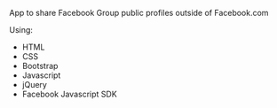 App to share Facebook Group public profiles outside of Facebook.com 

Using: 
- HTML
- CSS
- Bootstrap
- Javascript
- jQuery
- Facebook Javascript SDK


